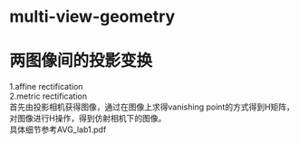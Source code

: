 # multi-view-geometry
两图像间的投影变换
=======
1.affine rectification<br>
2.metric rectification<br>
首先由投影相机获得图像，通过在图像上求得vanishing point的方式得到H矩阵，对图像进行H操作，得到仿射相机下的图像。<br>
具体细节参考AVG_lab1.pdf


